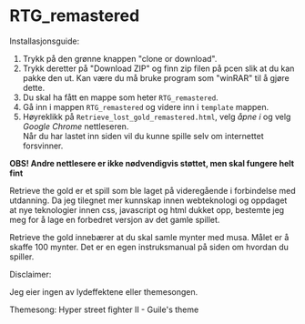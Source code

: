 # RTG_remastered

Installasjonsguide:
1. Trykk på den grønne knappen "clone or download".
2. Trykk deretter på "Download ZIP" og finn zip filen på pcen slik at du kan pakke den ut. Kan være du må bruke program som "winRAR" til å gjøre dette.
3. Du skal ha fått en mappe som heter `RTG_remastered`.
4. Gå inn i mappen `RTG_remastered` og videre inn i `template` mappen.
5. Høyreklikk på `Retrieve_lost_gold_remastered.html`, velg *åpne i* og velg *Google Chrome* nettleseren. <br>
Når du har lastet inn siden vil du kunne spille selv om internettet forsvinner.

<b>OBS! Andre nettlesere er ikke nødvendigvis støttet, men skal fungere helt fint</b>

Retrieve the gold er et spill som ble laget på videregående i forbindelse med utdanning.
Da jeg tilegnet mer kunnskap innen webteknologi og oppdaget at nye teknologier innen css, javascript
og html dukket opp, bestemte jeg meg for å lage en forbedret versjon av det gamle spillet.

Retrieve the gold innebærer at du skal samle mynter med musa. Målet er å skaffe 100 mynter.
Det er en egen instruksmanual på siden om hvordan du spiller.

Disclaimer:

Jeg eier ingen av lydeffektene eller themesongen.

Themesong: Hyper street fighter II - Guile's theme
